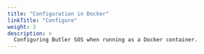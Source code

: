 ```yaml
---
title: "Configuration in Docker"
linkTitle: "Configure"
weight: 3
description: >
  Configuring Butler SOS when running as a Docker container.
---
```


